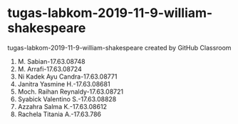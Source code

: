 # tugas-labkom-2019-11-9-william-shakespeare
tugas-labkom-2019-11-9-william-shakespeare created by GitHub Classroom
1. M. Sabian-17.63.08748
2. M. Arrafi-17.63.08724
3. Ni Kadek Ayu Candra-17.63.08771
4. Janitra Yasmine H.-17.63.08681
5. Moch. Raihan Reynaldy-17.63.08721
6. Syabick Valentino S.-17.63.08828
7. Azzahra Salma K.-17.63.08612
8. Rachela Titania A.-17.63.786
